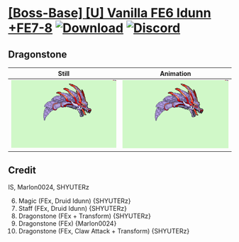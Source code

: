 # [\[Boss-Base\] \[U\] Vanilla FE6 Idunn +FE7-8](./) [![Download](https://img.shields.io/badge/Download--red?style=social&logo=github)](https://minhaskamal.github.io/DownGit/#/home?url=https://github.com/Klokinator/FE-Repo/tree/main/Battle%20Animations%2FMonsters%20-%20Dragons%20and%20Special%2F%5BBoss-Base%5D%20%5BU%5D%20Vanilla%20FE6%20Idunn%20%2BFE7-8%2F8.%20Dragonstone) [![Discord](https://img.shields.io/badge/Discord--blue?style=social&logo=discord)](https://discord.gg/C7VNGnyTPA)

## Dragonstone

| Still | Animation |
| :---: | :-------: |
| ![Dragonstone still](./Dragonstone_000.png) | ![Dragonstone](./Dragonstone.gif) |

## Credit

IS, Marlon0024, SHYUTERz

6. Magic (FEx, Druid Idunn) {SHYUTERz}
7. Staff (FEx, Druid Idunn) {SHYUTERz}
8. Dragonstone (FEx + Transform) {SHYUTERz}
8. Dragonstone (FEx) {Marlon0024}
8. Dragonstone (FEx, Claw Attack + Transform) {SHYUTERz}
